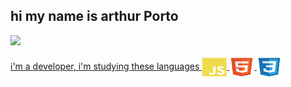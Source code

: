 ## hi my name is arthur Porto

<div>
  <a href="https://github.com/portoDEV">
  <img height="180em" src="https://github-readme-stats.vercel.app/api?username=portoDEV&show_icons=true&hide=contribs,prs&cache_seconds=86400&theme=dark"/>
    </div>
  <div style="display: inline_block"><br>
  i'm a developer, i'm studying these languages
  <img align="center" alt="porto-Js" height="30" width="40" src="https://raw.githubusercontent.com/devicons/devicon/master/icons/javascript/javascript-plain.svg">
  <img align="center" alt="porto-HTML" height="30" width="40" src="https://raw.githubusercontent.com/devicons/devicon/master/icons/html5/html5-original.svg">
  <img align="center" alt="porto-CSS" height="30" width="40" src="https://raw.githubusercontent.com/devicons/devicon/master/icons/css3/css3-original.svg">
</div>
